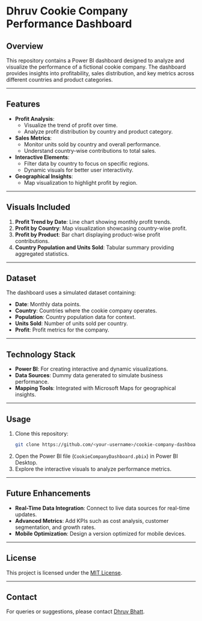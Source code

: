 # Dhruv Cookie Company Performance Dashboard

## Overview
This repository contains a Power BI dashboard designed to analyze and visualize the performance of a fictional cookie company. The dashboard provides insights into profitability, sales distribution, and key metrics across different countries and product categories.

---

## Features
- **Profit Analysis**:
  - Visualize the trend of profit over time.
  - Analyze profit distribution by country and product category.
- **Sales Metrics**:
  - Monitor units sold by country and overall performance.
  - Understand country-wise contributions to total sales.
- **Interactive Elements**:
  - Filter data by country to focus on specific regions.
  - Dynamic visuals for better user interactivity.
- **Geographical Insights**:
  - Map visualization to highlight profit by region.

---

## Visuals Included
1. **Profit Trend by Date**: Line chart showing monthly profit trends.
2. **Profit by Country**: Map visualization showcasing country-wise profit.
3. **Profit by Product**: Bar chart displaying product-wise profit contributions.
4. **Country Population and Units Sold**: Tabular summary providing aggregated statistics.

---

## Dataset
The dashboard uses a simulated dataset containing:
- **Date**: Monthly data points.
- **Country**: Countries where the cookie company operates.
- **Population**: Country population data for context.
- **Units Sold**: Number of units sold per country.
- **Profit**: Profit metrics for the company.

---

## Technology Stack
- **Power BI**: For creating interactive and dynamic visualizations.
- **Data Sources**: Dummy data generated to simulate business performance.
- **Mapping Tools**: Integrated with Microsoft Maps for geographical insights.

---

## Usage
1. Clone this repository:
   ```bash
   git clone https://github.com/<your-username>/cookie-company-dashboard.git
   ```
2. Open the Power BI file (`CookieCompanyDashboard.pbix`) in Power BI Desktop.
3. Explore the interactive visuals to analyze performance metrics.

---

## Future Enhancements
- **Real-Time Data Integration**: Connect to live data sources for real-time updates.
- **Advanced Metrics**: Add KPIs such as cost analysis, customer segmentation, and growth rates.
- **Mobile Optimization**: Design a version optimized for mobile devices.

---

## License
This project is licensed under the [MIT License](LICENSE).

---

## Contact
For queries or suggestions, please contact [Dhruv Bhatt](mailto:bhattdhruv08@gmail.com).
